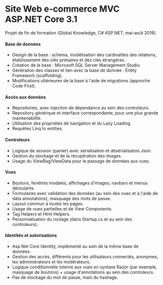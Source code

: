 # Site Web e-commerce MVC ASP.NET Core 3.1

Projet de fin de formation (Global Knowledge, C# ASP.NET, mai-août 2019).

#### Base de données
- Design de la base : schéma, modélisation des cardinalités des relations, établissement des clés primaires et des clés étrangères.
- Création de la base : Microsoft SQL Server Management Studio.
- Génération des classes et lien avec la base de donnée : Entity Framework (scaffolding).
- Modifications ultérieures de la base à l'aide de migrations (approche Code First).

#### Accès aux données
- Repositories, avec injection de dépendance au sein des controleurs.
- Repository générique et interface correspondante, pour une plus grande maintenabilité.
- Utilisation des propriétés de navigation et du Lazy Loading.
- Requêtes Linq to entities.

#### Controleurs
- Logique de session (panier) avec sérialisation et désérialisation Json.
- Gestion du stockage et de la récupération des images.
- Usage du ViewBag/ViewData pour le passage de données aux vues.

#### Vues
- Boutons, fenêtres modales, affichages d'images, navbars et menus déroulants.
- Formulaires avec validation des données (au sein des vues et à l'aide de data annotations), masquage des mots de passe.
- Layout commun à toutes les pages.
- Usage de vues partielles et de View Components.
- Tag Helpers et Html Helpers.
- Personnalisation du routage (dans Startup.cs et au sein des controleurs).


#### Identités et autorisations
- Asp.Net Core Identity, implémenté au sein de la même base de données.
- Gestion des accès, différents pour les utilisateurs connectés, anonymes, les administrateurs et les modérateurs.
- Logique conditionnelle interne aux vues en syntaxe Razor (par exemple, masquage de boutons) + usage d'annotations au sein des controleurs.
- Pas de stockage du mot de passe, mais du hashage.
